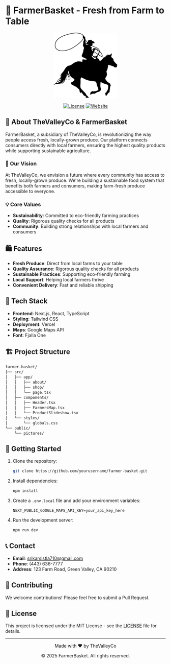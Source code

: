 # 🌱 FarmerBasket - Fresh from Farm to Table

<div align="center">
  <img src="public/cowboy2.png" alt="FarmerBasket Logo" width="200"/>
  
  [![License](https://img.shields.io/badge/license-MIT-darkgreen.svg)](LICENSE)
  [![Website](https://img.shields.io/badge/website-farmerbasket-darkgreen)](https://farmer-basket.vercel.app/)
</div>

## 🚀 About TheValleyCo & FarmerBasket

FarmerBasket, a subsidiary of TheValleyCo, is revolutionizing the way people access fresh, locally-grown produce. Our platform connects consumers directly with local farmers, ensuring the highest quality products while supporting sustainable agriculture.

### 🌟 Our Vision

At TheValleyCo, we envision a future where every community has access to fresh, locally-grown produce. We're building a sustainable food system that benefits both farmers and consumers, making farm-fresh produce accessible to everyone.

### 💡 Core Values

- **Sustainability**: Committed to eco-friendly farming practices
- **Quality**: Rigorous quality checks for all products
- **Community**: Building strong relationships with local farmers and consumers

## 🛍️ Features

- **Fresh Produce**: Direct from local farms to your table
- **Quality Assurance**: Rigorous quality checks for all products
- **Sustainable Practices**: Supporting eco-friendly farming
- **Local Support**: Helping local farmers thrive
- **Convenient Delivery**: Fast and reliable shipping

## 📱 Tech Stack

- **Frontend**: Next.js, React, TypeScript
- **Styling**: Tailwind CSS
- **Deployment**: Vercel
- **Maps**: Google Maps API
- **Font**: Fjalla One

## 🏗️ Project Structure

```
farmer-basket/
├── src/
│   ├── app/
│   │   ├── about/
│   │   ├── shop/
│   │   └── page.tsx
│   ├── components/
│   │   ├── Header.tsx
│   │   ├── FarmersMap.tsx
│   │   └── ProductSlideshow.tsx
│   └── styles/
│       └── globals.css
└── public/
    └── pictures/
```

## 🚀 Getting Started

1. Clone the repository:
   ```bash
   git clone https://github.com/yourusername/farmer-basket.git
   ```

2. Install dependencies:
   ```bash
   npm install
   ```

3. Create a `.env.local` file and add your environment variables:
   ```
   NEXT_PUBLIC_GOOGLE_MAPS_API_KEY=your_api_key_here
   ```

4. Run the development server:
   ```bash
   npm run dev
   ```

## 📞 Contact

- **Email**: srikarsistla710@gmail.com
- **Phone**: (443) 636-7777
- **Address**: 123 Farm Road, Green Valley, CA 90210

## 🤝 Contributing

We welcome contributions! Please feel free to submit a Pull Request.

## 📄 License

This project is licensed under the MIT License - see the [LICENSE](LICENSE) file for details.

---

<div align="center">
  <p>Made with ❤️ by TheValleyCo</p>
  <p>© 2025 FarmerBasket. All rights reserved.</p>
</div>
